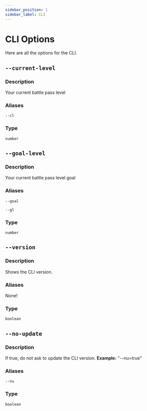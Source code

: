 ```yaml
---
sidebar_position: 1
sidebar_label: CLI
---
```


# CLI Options

Here are all the options for the CLI.

## `--current-level`

### Description

Your current battle pass level

### Aliases

`--cl`

### Type

`number`

## `--goal-level`

### Description

Your current battle pass level goal

### Aliases

`--goal`

`--gl`

### Type

`number`

## `--version`

### Description

Shows the CLI version.

### Aliases

None!

### Type

`boolean`

## `--no-update`

### Description

If true, do not ask to update the CLI version.
**Example:** "--nu=true"

### Aliases

`--nu`

### Type

`boolean`
